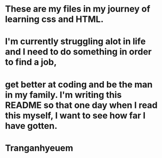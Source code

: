 # These are my files in my journey of learning css and HTML. 
# I'm currently struggling alot in life and I need to do something in order to find a job, 
# get better at coding and be the man in my family. I'm writing this README so that one day when I read this myself, I want to see how far I have gotten. 
# Tranganhyeuem
